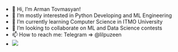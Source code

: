 - 👋 Hi, I’m Arman Tovmasyan!
- 👀 I’m mostly interested in Python Developing and ML Engineering
- 🌱 I’m currently learning Computer Science in ITMO University
- 💞️ I’m looking to collaborate on ML and Data Science contests
- 📫 How to reach me: Telegram => @lilpuzeen
- ![](https://komarev.com/ghpvc/?username=lilpuzeen)

<!---
lilpuzeen/lilpuzeen is a ✨ special ✨ repository because its `README.md` (this file) appears on your GitHub profile.
You can click the Preview link to take a look at your changes.
--->
